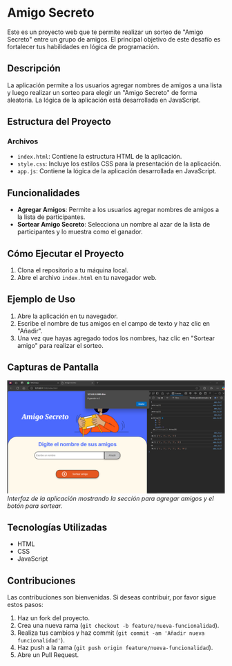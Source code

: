 # Amigo Secreto

Este es un proyecto web que te permite realizar un sorteo de "Amigo Secreto" entre un grupo de amigos. El principal objetivo de este desafío es fortalecer tus habilidades en lógica de programación.

## Descripción

La aplicación permite a los usuarios agregar nombres de amigos a una lista y luego realizar un sorteo para elegir un "Amigo Secreto" de forma aleatoria. La lógica de la aplicación está desarrollada en JavaScript.

## Estructura del Proyecto


### Archivos

- `index.html`: Contiene la estructura HTML de la aplicación.
- `style.css`: Incluye los estilos CSS para la presentación de la aplicación.
- `app.js`: Contiene la lógica de la aplicación desarrollada en JavaScript.

## Funcionalidades

- **Agregar Amigos**: Permite a los usuarios agregar nombres de amigos a la lista de participantes.
- **Sortear Amigo Secreto**: Selecciona un nombre al azar de la lista de participantes y lo muestra como el ganador.

## Cómo Ejecutar el Proyecto

1. Clona el repositorio a tu máquina local.
2. Abre el archivo `index.html` en tu navegador web.

## Ejemplo de Uso

1. Abre la aplicación en tu navegador.
2. Escribe el nombre de tus amigos en el campo de texto y haz clic en "Añadir".
3. Una vez que hayas agregado todos los nombres, haz clic en "Sortear amigo" para realizar el sorteo.

## Capturas de Pantalla

![Captura de Pantalla 1](assets/Pruebas.png)
*Interfaz de la aplicación mostrando la sección para agregar amigos y el botón para sortear.*

## Tecnologías Utilizadas

- HTML
- CSS
- JavaScript

## Contribuciones

Las contribuciones son bienvenidas. Si deseas contribuir, por favor sigue estos pasos:

1. Haz un fork del proyecto.
2. Crea una nueva rama (`git checkout -b feature/nueva-funcionalidad`).
3. Realiza tus cambios y haz commit (`git commit -am 'Añadir nueva funcionalidad'`).
4. Haz push a la rama (`git push origin feature/nueva-funcionalidad`).
5. Abre un Pull Request.
